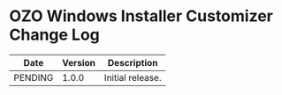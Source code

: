 # OZO Windows Installer Customizer Change Log

|Date|Version|Description|
|----|-------|-----------|
|PENDING|1.0.0|Initial release.|
